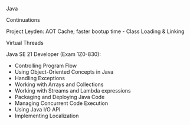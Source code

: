 Java 

Continuations

Project Leyden: AOT Cache; faster bootup time
	- Class Loading & Linking

Virtual Threads	



Java SE 21 Developer (Exam 1Z0-830): 
- Controlling Program Flow
- Using Object-Oriented Concepts in Java
- Handling Exceptions
- Working with Arrays and Collections
- Working with Streams and Lambda expressions
- Packaging and Deploying Java Code
- Managing Concurrent Code Execution
- Using Java I/O API
- Implementing Localization